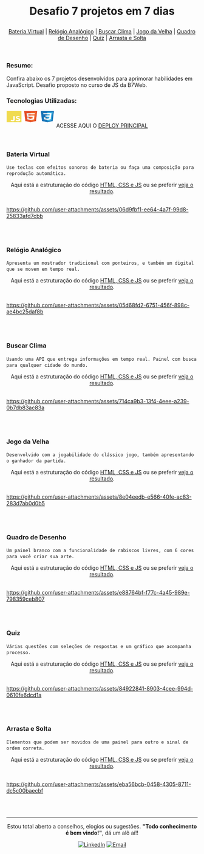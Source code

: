 

<h1 align="center">
    <p>Desafio 7 projetos em 7 dias</p>
</h1>

<p align="center"> 
    <a href="#Bateria-Virtual">Bateria Virtual</a> |
    <a href="#Relógio-Analógico">Relógio Analógico</a> |
    <a href="#Buscar-Clima">Buscar Clima</a> |
    <a href="#Jogo-da-Velha">Jogo da Velha</a> |
    <a href="#Quadro-de-Desenho">Quadro de Desenho</a> |
    <a href="#Quiz">Quiz</a> |
    <a href="#Araasta-e-Solta">Arrasta e Solta</a>
</p>
<br>

### Resumo:
Confira abaixo os 7 projetos desenvolvidos para aprimorar habilidades em JavaScript. Desafio proposto no curso de JS da B7Web.

### Tecnologias Utilizadas:
<div style="display: inline_block">
  <img align="center" alt="logo-Js" height="30" width="40" src="https://raw.githubusercontent.com/devicons/devicon/master/icons/javascript/javascript-plain.svg">
  <img align="center" alt="logo-HTML" height="30" width="40" src="https://raw.githubusercontent.com/devicons/devicon/master/icons/html5/html5-original.svg">
  <img align="center" alt="logo-CSS" height="30" width="40" src="https://raw.githubusercontent.com/devicons/devicon/master/icons/css3/css3-original.svg">
</div>

<div align="center"> ACESSE AQUI O <a href="https://luruanx.github.io/Mini-Projetos-JS/">DEPLOY PRINCIPAL</a> </div>

 <br>
 <br>

### Bateria Virtual
    Use teclas com efeitos sonoros de bateria ou faça uma composição para reprodução automática.

<div align="center"> Aqui está a estruturação do código <a href="https://github.com/luruanx/Mini-Projetos-JS/tree/main/assets/projetos/Proj%2001%20-%20Bateria">HTML, CSS e JS</a> ou se preferir <a href="https://luruanx.github.io/Mini-Projetos-JS/assets/projetos/Proj%2001%20-%20Bateria/index.html">veja o resultado</a>. </div>
<br>

https://github.com/user-attachments/assets/06d9fbf1-ee64-4a7f-99d8-25833afd7cbb

<br>
<br>

### Relógio Analógico
    Apresenta um mostrador tradicional com ponteiros, e também um digital que se movem em tempo real.

<div align="center"> Aqui está a estruturação do código <a href="https://github.com/luruanx/Mini-Projetos-JS/tree/main/assets/projetos/Proj%2002%20-%20Rel%C3%B3gio">HTML, CSS e JS</a> ou se preferir <a href="https://luruanx.github.io/Mini-Projetos-JS/assets/projetos/Proj%2002%20-%20Rel%C3%B3gio/index.html">veja o resultado</a>. </div>
<br>

https://github.com/user-attachments/assets/05d68fd2-6751-456f-898c-ae4bc25daf8b

<br>
<br>

### Buscar Clima
    Usando uma API que entrega informações em tempo real. Painel com busca para qualquer cidade do mundo.
    
<div align="center"> Aqui está a estruturação do código <a href="https://github.com/luruanx/Mini-Projetos-JS/tree/main/assets/projetos/Proj%2003%20-%20Clima">HTML, CSS e JS</a> ou se preferir <a href="https://luruanx.github.io/Mini-Projetos-JS/assets/projetos/Proj%2003%20-%20Clima/index.html">veja o resultado</a>. </div>
<br>

https://github.com/user-attachments/assets/714ca9b3-13f4-4eee-a239-0b7db83ac83a

<br>
<br>

### Jogo da Velha
    Desenvolvido com a jogabilidade do clássico jogo, também apresentando o ganhador da partida.
    
<div align="center"> Aqui está a estruturação do código <a href="https://github.com/luruanx/Mini-Projetos-JS/tree/main/assets/projetos/Proj%2004%20-%20Jogo%20velha">HTML, CSS e JS</a> ou se preferir <a href="https://luruanx.github.io/Mini-Projetos-JS/assets/projetos/Proj%2004%20-%20Jogo%20velha/index.html">veja o resultado</a>. </div>
<br>

https://github.com/user-attachments/assets/8e04eedb-e566-40fe-ac83-283d7ab0d0b5

<br>
<br>

### Quadro de Desenho
    Um painel branco com a funcionalidade de rabiscos livres, com 6 cores para você criar sua arte.
    
<div align="center"> Aqui está a estruturação do código <a href="https://github.com/luruanx/Mini-Projetos-JS/tree/main/assets/projetos/Proj%2005%20-%20Quadro">HTML, CSS e JS</a> ou se preferir <a href="https://luruanx.github.io/Mini-Projetos-JS/assets/projetos/Proj%2005%20-%20Quadro/index.html">veja o resultado</a>. </div>
<br>

https://github.com/user-attachments/assets/e88764bf-f77c-4a45-989e-798359ceb807

<br>
<br>

### Quiz
    Várias questões com seleções de respostas e um gráfico que acompanha processo.
    
<div align="center"> Aqui está a estruturação do código <a href="https://github.com/luruanx/Mini-Projetos-JS/tree/main/assets/projetos/Proj%2006%20-%20Quiz">HTML, CSS e JS</a> ou se preferir <a href="https://luruanx.github.io/Mini-Projetos-JS/assets/projetos/Proj%2006%20-%20Quiz/index.html">veja o resultado</a>. </div>
<br>

https://github.com/user-attachments/assets/84922841-8903-4cee-994d-0610fe6dcd1a

<br>
<br>

### Arrasta e Solta
    Elementos que podem ser movidos de uma painel para outro e sinal de ordem correta.

<div align="center"> Aqui está a estruturação do código <a href="https://github.com/luruanx/Mini-Projetos-JS/tree/main/assets/projetos/Proj%2007%20-%20Arrasta">HTML, CSS e JS</a> ou se preferir <a href="https://luruanx.github.io/Mini-Projetos-JS/assets/projetos/Proj%2007%20-%20Arrasta/index.html">veja o resultado</a>. </div>
<br>

https://github.com/user-attachments/assets/eba56bcb-0458-4305-8711-dc5c00baecbf

<br>
<br>

---

<div align="center">

Estou total aberto a conselhos, elogios ou sugestões. **"Todo conhecimento é bem vindo!"**, dá um alô aí!!

[![LinkedIn](https://img.shields.io/badge/LinkedIn-%230077B5.svg?logo=linkedin&logoColor=white)](https://www.linkedin.com/in/luaanriichard/) [![Email](https://img.shields.io/badge/Email-%230077B5.svg?logo=Gmail&logoColor=white)](mailto:richard_10luan@hotmail.com)
<br>

</div>
